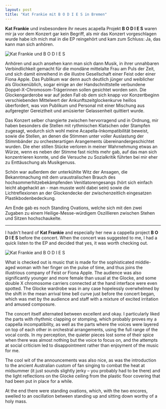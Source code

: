 ```yaml
---
layout: post
title: "Kat Frankie mit B O D I E S in Bremen"
---
```


**Kat Frankie** und insbesondere ihr neues acapella Projekt **B O D I E S** waren mir ja vor dem Konzert gar kein Begriff, als mir das Konzert vorgeschlagen wurde habe ich mich mal in die EP reingehört und kam zum Schluss: Ja, das kann man sich anhören.

![Kat Frankie und B O D I E S](/images/2025-01-11-kat-frankie/kat-frankie.jpg)

Anhören und auch ansehen kann man sich dann Musik, in ihrer unnahbaren Verbindlichkeit gemacht für die mondäne mittelalte Frau am Puls der Zeit, und sich damit einreihend in die illustre Gesellschaft einer Feist oder einer Fiona Apple. Das Publikum war denn auch deutlich jünger und weiblicher als Glockenüblich, sogar einige an der Handschnittstelle verbundene Doppel-X-Chromosom-Trägerinnen sollen gesichtet worden sein. Die Glockengarderobe war auf jeden Fall ob dem sich knapp vor Konzertbeginn verschiebenden Mittelwert der Ankunftszeitglockenkurve heillos überfordert, was von Publikum und Personal mit einer Mischung aus aufgeregter Gereiztheit und amüsierter Gelassenheit quittiert wurde.

Das Konzert selber changierte zwischen hervorragend und in Ordnung, mir haben besonders die Stellen mit rythmischen Klatschen oder Stampfen zugesagt, wodurch sich wohl meine Acapella-Inkompatibilität beweist, sowie die Stellen, an denen die Stimmen unter voller Auslastung der Stimmbänder zu orchesterartigen Arangements übereinandergeschichtet wurden. Die eher stillen Stücke verloren in meiner Wahrnehmung etwas an Würze, wenn es neben der Stimme fast nichts mehr gab, auf das man sich konzentrieren konnte, und die Versuche zu Sozialkritik führten bei mir eher zu Enttäuschung als Musikgenuss.

Schön war außerdem der unterkühlte Witz der Ansagen, die Bekanntmachung mit dem uraustralischen Brauch des hochsommerhitzebekämpfenden Venitlatorengesangs (hört sich einfach leicht abgehackt an - man musste wohl dabei sein) sowie die Lichtreflexionen an der Glockendecke der zwischenzeitlich eingesatzen Plastikbodenbedeckung.

Am Ende gab es noch Standing Ovations, welche sich mit den zwei Zugaben zu einem Heilige-Messe-würdigem Oszillieren zwischen Stehen und Sitzen hochschaukelte.

----

I hadn't heard of **Kat Frankie** and especially her new a cappella project **B O D I E S** before the concert. When the concert was suggested to me, I had a quick listen to the EP and decided that yes, it was worth checking out.

![Kat Frankie and B O D I E S](/images/2025-01-11-kat-frankie/kat-frankie.jpg)

What is checked out is music that is made for the sophisticated middle-aged woman with her finger on the pulse of time, and thus joins the illustrious company of Feist or Fiona Apple. The audience was also significantly younger and more female than usual at the Glocke, and some double X chromosome carriers connected at the hand interface were even spotted. The Glocke wardrobe was in any case hopelessly overwhelmed by the shift in the mean arrival time bell curve just before the concert began, which was met by the audience and staff with a mixture of excited irritation and amused composure.

The concert itself alternated between excellent and okay. I particularly liked the parts with rhythmic clapping or stomping, which probably proves my a cappella incompatibility, as well as the parts where the voices were layered on top of each other in orchestral arrangements, using the full range of the vocal cords. In my perception, the quieter pieces lost some of their spice when there was almost nothing but the voice to focus on, and the attempts at social criticism led to disappointment rather than enjoyment of the music for me.

The cool wit of the announcements was also nice, as was the introduction to the ancient Australian custom of fan singing to combat the heat at midsummer (it just sounds slightly jerky – you probably had to be there) and the light reflections on the Glocke ceiling from the plastic floor covering that had been put in place for a while.

At the end there were standing ovations, which, with the two encores, swelled to an oscillation between standing up and sitting down worthy of a holy mass.